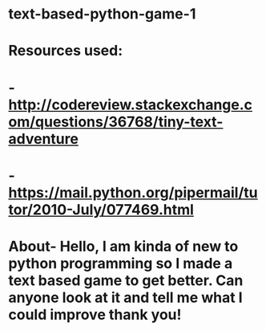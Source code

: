# text-based-python-game-1

# Resources used:

# -http://codereview.stackexchange.com/questions/36768/tiny-text-adventure

# -https://mail.python.org/pipermail/tutor/2010-July/077469.html

# About- Hello, I am kinda of new to python programming so I made a text based game to get better. Can anyone look at it and tell me what I could improve thank you!
